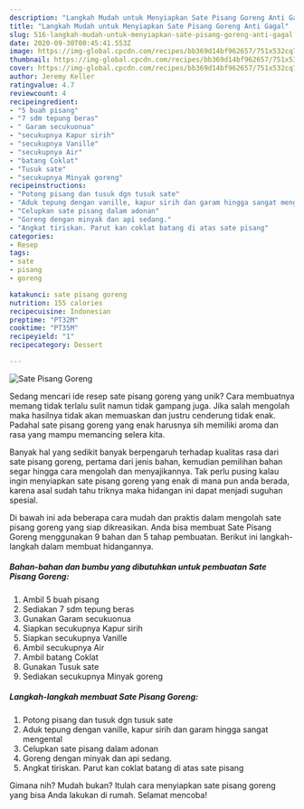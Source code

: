 ```yaml
---
description: "Langkah Mudah untuk Menyiapkan Sate Pisang Goreng Anti Gagal"
title: "Langkah Mudah untuk Menyiapkan Sate Pisang Goreng Anti Gagal"
slug: 516-langkah-mudah-untuk-menyiapkan-sate-pisang-goreng-anti-gagal
date: 2020-09-30T00:45:41.553Z
image: https://img-global.cpcdn.com/recipes/bb369d14bf962657/751x532cq70/sate-pisang-goreng-foto-resep-utama.jpg
thumbnail: https://img-global.cpcdn.com/recipes/bb369d14bf962657/751x532cq70/sate-pisang-goreng-foto-resep-utama.jpg
cover: https://img-global.cpcdn.com/recipes/bb369d14bf962657/751x532cq70/sate-pisang-goreng-foto-resep-utama.jpg
author: Jeremy Keller
ratingvalue: 4.7
reviewcount: 4
recipeingredient:
- "5 buah pisang"
- "7 sdm tepung beras"
- " Garam secukuonua"
- "secukupnya Kapur sirih"
- "secukupnya Vanille"
- "secukupnya Air"
- "batang Coklat"
- "Tusuk sate"
- "secukupnya Minyak goreng"
recipeinstructions:
- "Potong pisang dan tusuk dgn tusuk sate"
- "Aduk tepung dengan vanille, kapur sirih dan garam hingga sangat mengental"
- "Celupkan sate pisang dalam adonan"
- "Goreng dengan minyak dan api sedang."
- "Angkat tiriskan. Parut kan coklat batang di atas sate pisang"
categories:
- Resep
tags:
- sate
- pisang
- goreng

katakunci: sate pisang goreng 
nutrition: 155 calories
recipecuisine: Indonesian
preptime: "PT32M"
cooktime: "PT35M"
recipeyield: "1"
recipecategory: Dessert

---
```



![Sate Pisang Goreng](https://img-global.cpcdn.com/recipes/bb369d14bf962657/751x532cq70/sate-pisang-goreng-foto-resep-utama.jpg)

Sedang mencari ide resep sate pisang goreng yang unik? Cara membuatnya memang tidak terlalu sulit namun tidak gampang juga. Jika salah mengolah maka hasilnya tidak akan memuaskan dan justru cenderung tidak enak. Padahal sate pisang goreng yang enak harusnya sih memiliki aroma dan rasa yang mampu memancing selera kita.



Banyak hal yang sedikit banyak berpengaruh terhadap kualitas rasa dari sate pisang goreng, pertama dari jenis bahan, kemudian pemilihan bahan segar hingga cara mengolah dan menyajikannya. Tak perlu pusing kalau ingin menyiapkan sate pisang goreng yang enak di mana pun anda berada, karena asal sudah tahu triknya maka hidangan ini dapat menjadi suguhan spesial.


Di bawah ini ada beberapa cara mudah dan praktis dalam mengolah sate pisang goreng yang siap dikreasikan. Anda bisa membuat Sate Pisang Goreng menggunakan 9 bahan dan 5 tahap pembuatan. Berikut ini langkah-langkah dalam membuat hidangannya.

<!--inarticleads1-->

##### Bahan-bahan dan bumbu yang dibutuhkan untuk pembuatan Sate Pisang Goreng:

1. Ambil 5 buah pisang
1. Sediakan 7 sdm tepung beras
1. Gunakan  Garam secukuonua
1. Siapkan secukupnya Kapur sirih
1. Siapkan secukupnya Vanille
1. Ambil secukupnya Air
1. Ambil batang Coklat
1. Gunakan Tusuk sate
1. Sediakan secukupnya Minyak goreng




<!--inarticleads2-->

##### Langkah-langkah membuat Sate Pisang Goreng:

1. Potong pisang dan tusuk dgn tusuk sate
1. Aduk tepung dengan vanille, kapur sirih dan garam hingga sangat mengental
1. Celupkan sate pisang dalam adonan
1. Goreng dengan minyak dan api sedang.
1. Angkat tiriskan. Parut kan coklat batang di atas sate pisang




Gimana nih? Mudah bukan? Itulah cara menyiapkan sate pisang goreng yang bisa Anda lakukan di rumah. Selamat mencoba!

